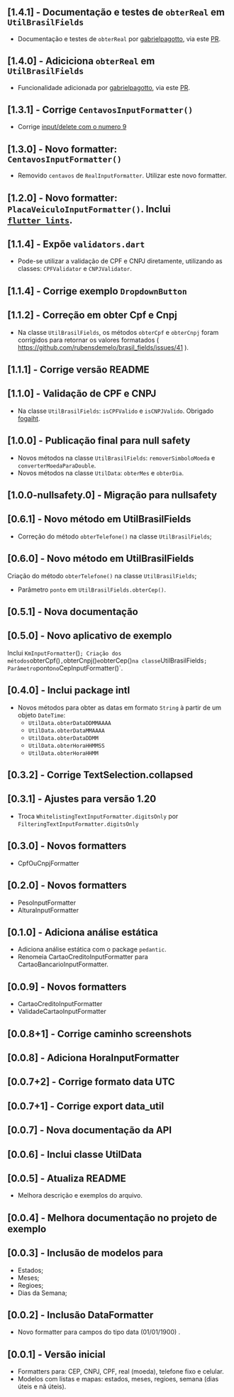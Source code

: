 ## [1.4.1] - Documentação e testes de `obterReal` em  `UtilBrasilFields`
- Documentação e testes de `obterReal` por [gabrielpagotto](https://github.com/gabrielpagotto), via este [PR](https://github.com/flutterbootcamp/brasil_fields/pull/61).

## [1.4.0] - Adiciciona `obterReal` em  `UtilBrasilFields`
- Funcionalidade adicionada por [gabrielpagotto](https://github.com/gabrielpagotto), via este [PR](https://github.com/flutterbootcamp/brasil_fields/pull/60).
 
## [1.3.1] - Corrige `CentavosInputFormatter()`
- Corrige [input/delete com o numero 9](https://github.com/rubensdemelo/brasil_fields/issues/57)

## [1.3.0] - Novo formatter: `CentavosInputFormatter()`

- Removido `centavos` de `RealInputFormatter`. Utilizar este novo formatter.

## [1.2.0] - Novo formatter: `PlacaVeiculoInputFormatter()`. Inclui [`flutter_lints`](https://pub.dev/packages/flutter_lints).

## [1.1.4] - Expõe `validators.dart`

- Pode-se utilizar a validação de CPF e CNPJ diretamente, utilizando as classes: `CPFValidator` e `CNPJValidator`.

## [1.1.4] - Corrige exemplo `DropdownButton`

## [1.1.2] - Correção em obter Cpf e Cnpj

- Na classe `UtilBrasilFields`, os métodos `obterCpf` e `obterCnpj` foram corrigidos para retornar os valores formatados ( <https://github.com/rubensdemelo/brasil_fields/issues/41> ).
  
## [1.1.1] - Corrige versão README

## [1.1.0] - Validação de CPF e CNPJ

- Na classe `UtilBrasilFields`: `isCPFValido` e `isCNPJValido`. Obrigado [fogaiht](https://github.com/fogaiht).

## [1.0.0] - Publicação final para null safety

- Novos métodos na classe `UtilBrasilFields`: `removerSimboloMoeda` e `converterMoedaParaDouble`.
- Novos métodos na classe `UtilData`: `obterMes` e `obterDia`.

## [1.0.0-nullsafety.0] - Migração para nullsafety

## [0.6.1] - Novo método em UtilBrasilFields

- Correção do método `obterTelefone()` na classe `UtilBrasilFields`;

## [0.6.0] - Novo método em UtilBrasilFields

Criação do método `obterTelefone()` na classe `UtilBrasilFields`;

- Parâmetro `ponto` em `UtilBrasilFields.obterCep()`.

## [0.5.1] - Nova documentação

## [0.5.0] - Novo aplicativo de exemplo

Inclui `KmInputFormatter`()`;
Criação dos métodos`obterCpf()`,`obterCnpj()` e `obterCep()` na classe `UtilBrasilFields`;
Parâmetro`ponto` no `CepInputFormatter()`.

## [0.4.0] - Inclui package intl

- Novos métodos para obter as datas em formato `String` à partir de um objeto `DateTime`:
  - `UtilData.obterDataDDMMAAAA`
  - `UtilData.obterDataMMAAAA`
  - `UtilData.obterDataDDMM`
  - `UtilData.obterHoraHHMMSS`
  - `UtilData.obterHoraHHMM`

## [0.3.2] - Corrige TextSelection.collapsed

## [0.3.1] - Ajustes para versão 1.20

- Troca `WhitelistingTextInputFormatter.digitsOnly` por `FilteringTextInputFormatter.digitsOnly`

## [0.3.0] - Novos formatters

- CpfOuCnpjFormatter

## [0.2.0] - Novos formatters

- PesoInputFormatter
- AlturaInputFormatter

## [0.1.0] - Adiciona análise estática

- Adiciona análise estática com o package `pedantic`.
- Renomeia CartaoCreditoInputFormatter para CartaoBancarioInputFormatter.

## [0.0.9] - Novos formatters

- CartaoCreditoInputFormatter
- ValidadeCartaoInputFormatter

## [0.0.8+1] - Corrige caminho screenshots

## [0.0.8] - Adiciona HoraInputFormatter

## [0.0.7+2] - Corrige formato data UTC

## [0.0.7+1] - Corrige export data_util

## [0.0.7] - Nova documentação da API

## [0.0.6] - Inclui classe UtilData

## [0.0.5] - Atualiza README

- Melhora descrição e exemplos do arquivo.

## [0.0.4] - Melhora documentação no projeto de exemplo

## [0.0.3] - Inclusão de modelos para

- Estados;
- Meses;
- Regioes;
- Dias da Semana;

## [0.0.2] - Inclusão DataFormatter

- Novo formatter para campos do tipo data (01/01/1900) .

## [0.0.1] - Versão inicial

- Formatters para: CEP, CNPJ, CPF, real (moeda), telefone fixo e celular.
- Modelos com listas e mapas: estados, meses, regioes, semana (dias úteis e nã úteis).
